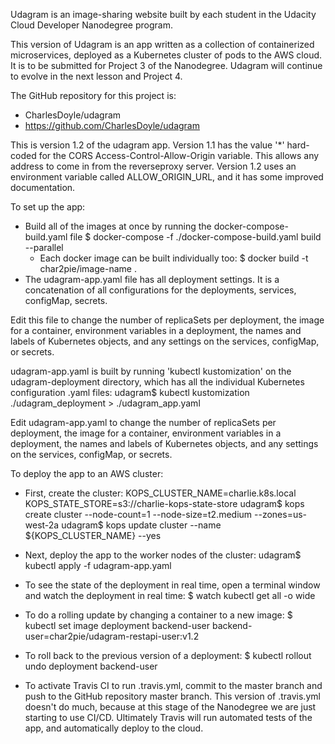 
Udagram is an image-sharing website built by each student in the Udacity
Cloud Developer Nanodegree program.  

This version of Udagram is an app written as a collection of containerized
microservices, deployed as a Kubernetes cluster of pods to the AWS cloud.
It is to be submitted for Project 3 of the Nanodegree.  Udagram will continue
to evolve in the next lesson and Project 4.

The GitHub repository for this project is:
* CharlesDoyle/udagram
* https://github.com/CharlesDoyle/udagram

This is version 1.2 of the udagram app.
Version 1.1 has the value '*' hard-coded for the CORS 
Access-Control-Allow-Origin variable.  This allows any address to come
in from the reverseproxy server. 
Version 1.2 uses an environment variable called ALLOW_ORIGIN_URL, and it has some improved documentation.

To set up the app:
* Build all of the images at once by running the docker-compose-build.yaml file
  $ docker-compose -f ./docker-compose-build.yaml build --parallel
  * Each docker image can be built individually too:
    $ docker build -t char2pie/image-name .
* The udagram-app.yaml file has all deployment settings.  It is a concatenation
  of all configurations for the deployments, services, configMap, secrets.

Edit this file to change the number of replicaSets per deployment, the image for a container, environment variables in a deployment, the names and labels of Kubernetes objects, and any settings on the services, configMap, or secrets.  
  
udagram-app.yaml is built by running 'kubectl kustomization' on the udagram-deployment directory, which has all the individual Kubernetes configuration .yaml files:
    udagram$ kubectl kustomization ./udagram_deployment > ./udagram_app.yaml
  
  Edit udagram-app.yaml to change the number of replicaSets per deployment, the image for a container, environment variables in a deployment, the names and labels of Kubernetes objects, and any settings on the services, configMap, or secrets.  

To deploy the app to an AWS cluster:
* First, create the cluster:
  KOPS_CLUSTER_NAME=charlie.k8s.local
  KOPS_STATE_STORE=s3://charlie-kops-state-store 
  udagram$ kops create cluster --node-count=1 --node-size=t2.medium --zones=us-west-2a
  udagram$ kops update cluster --name ${KOPS_CLUSTER_NAME} --yes

* Next, deploy the app to the worker nodes of the cluster:
  udagram$ kubectl apply -f udagram-app.yaml

* To see the state of the deployment in real time, open a terminal window
  and watch the deployment in real time:
  $ watch kubectl get all -o wide

* To do a rolling update by changing a container to a new image:
  $ kubectl set image deployment backend-user backend-user=char2pie/udagram-restapi-user:v1.2

* To roll back to the previous version of a deployment:
  $ kubectl rollout undo deployment backend-user

* To activate Travis CI to run .travis.yml, commit to the master branch and
  push to the GitHub repository master branch.  This version of .travis.yml doesn't do much, because at this stage of the Nanodegree we are just starting to use CI/CD.  Ultimately Travis will run automated tests of the app, and automatically deploy to the cloud. 
